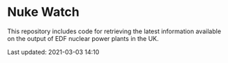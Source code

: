 # Nuke Watch

This repository includes code for retrieving the latest information available on the output of EDF nuclear power plants in the UK.

Last updated: 2021-03-03 14:10